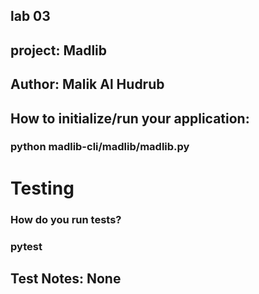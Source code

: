 ## lab 03
## project: Madlib
## Author: Malik Al Hudrub
## How to initialize/run your application:
### python madlib-cli/madlib/madlib.py 
# Testing 
### How do you run tests?
### pytest
## Test Notes: None
